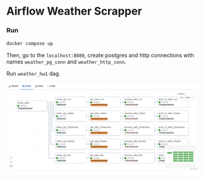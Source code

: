# Airflow Weather Scrapper

### Run

```bash
docker compose up
```

Then, go to the `localhost:8080`, create postgres and http connections
with names `weather_pg_conn` and `weather_http_conn`.

Run `weather_hw1` dag.

![img1](imgs/dag.png)